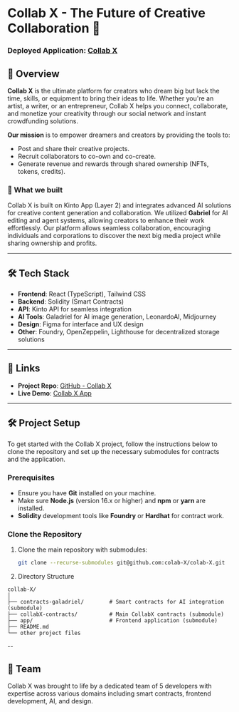 # Collab X - The Future of Creative Collaboration 👥

### Deployed Application: [Collab X](https://collab-x-lake.vercel.app/)

## 🚀 Overview

**Collab X** is the ultimate platform for creators who dream big but lack the time, skills, or equipment to bring their ideas to life. Whether you're an artist, a writer, or an entrepreneur, Collab X helps you connect, collaborate, and monetize your creativity through our social network and instant crowdfunding solutions.

**Our mission** is to empower dreamers and creators by providing the tools to:

- Post and share their creative projects.
- Recruit collaborators to co-own and co-create.
- Generate revenue and rewards through shared ownership (NFTs, tokens, credits).

### 🌟 What we built

Collab X is built on Kinto App (Layer 2) and integrates advanced AI solutions for creative content generation and collaboration. We utilized **Gabriel** for AI editing and agent systems, allowing creators to enhance their work effortlessly. Our platform allows seamless collaboration, encouraging individuals and corporations to discover the next big media project while sharing ownership and profits.

---

## 🛠️ Tech Stack

- **Frontend**: React (TypeScript), Tailwind CSS
- **Backend**: Solidity (Smart Contracts)
- **API**: Kinto API for seamless integration
- **AI Tools**: Galadriel for AI image generation, LeonardoAI, Midjourney
- **Design**: Figma for interface and UX design
- **Other**: Foundry, OpenZeppelin, Lighthouse for decentralized storage solutions

---

## 🔗 Links

- **Project Repo**: [GitHub - Collab X](https://github.com/colab-X/colab-X)
- **Live Demo**: [Collab X App](https://collab-x-lake.vercel.app/)

---

## 🛠️ Project Setup

To get started with the Collab X project, follow the instructions below to clone the repository and set up the necessary submodules for contracts and the application.

### Prerequisites

- Ensure you have **Git** installed on your machine.
- Make sure **Node.js** (version 16.x or higher) and **npm** or **yarn** are installed.
- **Solidity** development tools like **Foundry** or **Hardhat** for contract work.

### Clone the Repository

1. Clone the main repository with submodules:

   ```bash
   git clone --recurse-submodules git@github.com:colab-X/colab-X.git
   ```

2. Directory Structure

```stdout
collab-X/
│
├── contracts-galadriel/        # Smart contracts for AI integration (submodule)
├── collabX-contracts/          # Main CollabX contracts (submodule)
├── app/                        # Frontend application (submodule)
├── README.md
└── other project files
```

--

## 👥 Team

Collab X was brought to life by a dedicated team of 5 developers with expertise across various domains including smart contracts, frontend development, AI, and design.
